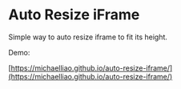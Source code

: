 # Auto Resize iFrame

Simple way to auto resize iframe to fit its height.

Demo:

[https://michaelliao.github.io/auto-resize-iframe/](https://michaelliao.github.io/auto-resize-iframe/)
